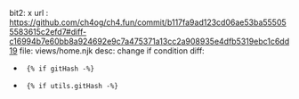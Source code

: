 bit2: x
url : https://github.com/ch4og/ch4.fun/commit/b117fa9ad123cd06ae53ba555055583615c2efd7#diff-c16994b7e60bb8a924692e9c7a475371a13cc2a908935e4dfb5319ebc1c6dd19
file: views/home.njk
desc: change if condition
diff: 
-      {% if gitHash -%}
+      {% if utils.gitHash -%}